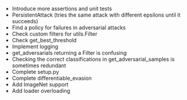 * Introduce more assertions and unit tests
* PersistentAttack (tries the same attack with different epsilons until it succeeds)
* Find a policy for failures in adversarial attacks
* Check custom filters for utils.Filter
* Check get_best_threshold
* Implement logging
* get_adversarials returning a Filter is confusing
* Checking the correct classifications in get_adversarial_samples is sometimes redundant
* Complete setup.py
* Complete differentiable_evasion
* Add ImageNet support
* Add loader overloading